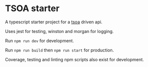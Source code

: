 # TSOA starter

A typescript starter project for a [tsoa](https://github.com/lukeautry/tsoa) driven api.

Uses jest for testing, winston and morgan for logging.

Run `npm run dev` for development.

Run `npm run build` then `npm run start` for production.

Coverage, testing and linting npm scripts also exist for development.